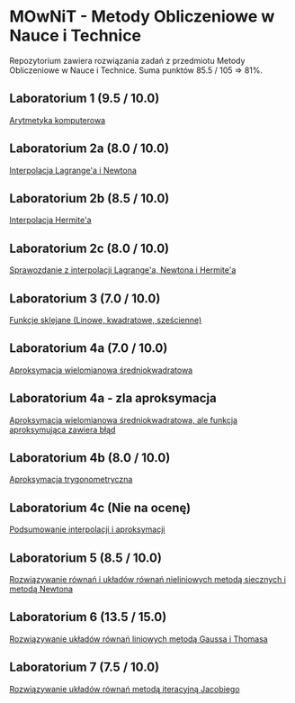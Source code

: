 # MOwNiT - Metody Obliczeniowe w Nauce i Technice

Repozytorium zawiera rozwiązania zadań z przedmiotu Metody Obliczeniowe w Nauce i Technice.
Suma punktów 85.5 / 105 => 81%.

## Laboratorium 1 (9.5 / 10.0)
[Arytmetyka komputerowa](./Lab1)

## Laboratorium 2a (8.0 / 10.0)
[Interpolacja Lagrange'a i Newtona](./Lab2a)

## Laboratorium 2b (8.5 / 10.0)
[Interpolacja Hermite'a](./Lab2b)

## Laboratorium 2c (8.0 / 10.0)
[Sprawozdanie z interpolacji Lagrange'a, Newtona i Hermite'a](./Lab2c)

## Laboratorium 3 (7.0 / 10.0)
[Funkcje sklejane (Linowe, kwadratowe, sześcienne)](./Lab3)

## Laboratorium 4a (7.0 / 10.0)
[Aproksymacja wielomianowa średniokwadratowa](./Lab4a)

## Laboratorium 4a - zla aproksymacja
[Aproksymacja wielomianowa średniokwadratowa, ale funkcja aproksymująca zawiera błąd](./Lab4a_zla_aproksymacja)

## Laboratorium 4b (8.0 / 10.0)
[Aproksymacja trygonometryczna](./Lab4b)

## Laboratorium 4c (Nie na ocenę)
[Podsumowanie interpolacji i aproksymacji](./Lab4c)

## Laboratorium 5 (8.5 / 10.0)
[Rozwiązywanie równań i układów równań nieliniowych metodą siecznych i metodą Newtona](./Lab5)

## Laboratorium 6 (13.5 / 15.0)
[Rozwiązywanie układów równań liniowych metodą Gaussa i Thomasa](./Lab6)

## Laboratorium 7 (7.5 / 10.0)
[Rozwiązywanie układów równań metodą iteracyjną Jacobiego](./Lab7)
